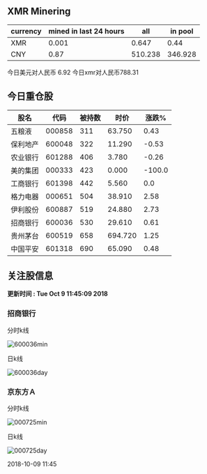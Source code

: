 ## XMR Minering

|currency|mined in last 24 hours|all|in pool|
|---|---|---|---|
|XMR|0.001|0.647|0.44|
|CNY|0.87|510.238|346.928|

今日美元对人民币 6.92	今日xmr对人民币788.31


## 今日重仓股 

|股名|代码|被持数|时价|涨跌%|
|---|---|---|---|---|
|五粮液|000858|311|63.750|0.43|
|保利地产|600048|322|11.290|-0.53|
|农业银行|601288|406|3.780|-0.26|
|美的集团|000333|423|0.000|-100.0|
|工商银行|601398|442|5.560|0.0|
|格力电器|000651|504|38.910|2.58|
|伊利股份|600887|519|24.880|2.73|
|招商银行|600036|530|29.610|0.61|
|贵州茅台|600519|658|694.720|1.25|
|中国平安|601318|690|65.090|0.48|

## 关注股信息
**更新时间 : Tue Oct  9 11:45:09 2018**
### 招商银行 
分时k线

![600036min](http://image.sinajs.cn/newchart/min/n/sh600036.gif)

日k线

![600036day](http://image.sinajs.cn/newchart/daily/n/sh600036.gif)

### 京东方Ａ 
分时k线

![000725min](http://image.sinajs.cn/newchart/min/n/sz000725.gif)

日k线

![000725day](http://image.sinajs.cn/newchart/daily/n/sz000725.gif)

2018-10-09 11:45
